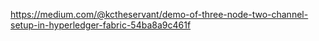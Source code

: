 https://medium.com/@kctheservant/demo-of-three-node-two-channel-setup-in-hyperledger-fabric-54ba8a9c461f
